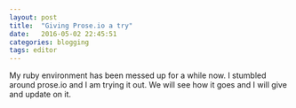 ```yaml
---
layout: post
title:  "Giving Prose.io a try"
date:   2016-05-02 22:45:51
categories: blogging
tags: editor
---
```


My ruby environment has been messed up for a while now. I stumbled around prose.io and I am trying it out. We will see how it goes and I will give and update on it.